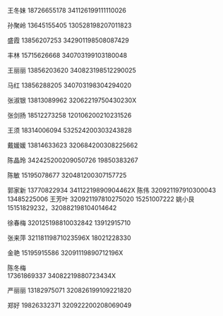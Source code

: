 王冬妹
18726655178
341126199111110026

孙聚岭
13645155405
130528198207011823

盛霞
13856207253
342901198508087429

丰林
15715626668
340703199103180048

王丽丽
13856203620
340823198512290025

马红
13856288205
340703198304294020

张淑银
13813089962
32062219750430230X

张剑扬
18512273258
120106200210231526

王须
18314006094
532524200303243828

戴媛媛
13814633623
320684200308225662

陈晶玲
342425200209050726
19850383267

陈敏 15195078677 320481200307157725

郭家新 13770822934
34112219890904462X
陈伟 320921197910300043 13485225006
王芳叶
320921197810275020
15251007222
姚小艮
15151829232，320882198104014642

徐春梅
320125198810032842
13912915710

张来萍
32118119871023596X
18021228330

金艳
15195915586
32091119890712196X

陈冬梅  
17361869337
34082219880723434X

严丽丽
13182975071
320826199109221820

郑好
19826332371
320922200208069049
